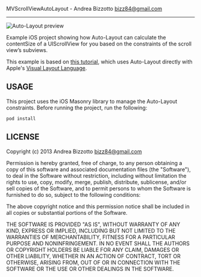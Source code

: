 
MVScrollViewAutoLayout - Andrea Bizzotto <bizz84@gmail.com>

-------------------------------------------------------
![Auto-Layout preview](https://github.com/bizz84/MVScrollViewAutoLayout/raw/master/auto-layout-scroll-view-preview.png "Auto-Layout preview")

Example iOS project showing how Auto-Layout can calculate the contentSize of a UIScrollView for you based on the constraints of the scroll view’s subviews.

This example is based on [this tutorial](http://www.apeth.com/iOSBook/ch20.html), which uses Auto-Layout directly with Apple's [Visual Layout Language](https://developer.apple.com/library/mac/documentation/userexperience/conceptual/AutolayoutPG/Articles/formatLanguage.html).

## USAGE

This project uses the iOS Masonry library to manage the Auto-Layout constraints. Before running the project, run the following:

`pod install`

## LICENSE

Copyright (c) 2013 Andrea Bizzotto bizz84@gmail.com

Permission is hereby granted, free of charge, to any person obtaining a copy of this software and associated documentation files (the "Software"), to deal in the Software without restriction, including without limitation the rights to use, copy, modify, merge, publish, distribute, sublicense, and/or sell copies of the Software, and to permit persons to whom the Software is furnished to do so, subject to the following conditions:

The above copyright notice and this permission notice shall be included in all copies or substantial portions of the Software.

THE SOFTWARE IS PROVIDED "AS IS", WITHOUT WARRANTY OF ANY KIND, EXPRESS OR IMPLIED, INCLUDING BUT NOT LIMITED TO THE WARRANTIES OF MERCHANTABILITY, FITNESS FOR A PARTICULAR PURPOSE AND NONINFRINGEMENT. IN NO EVENT SHALL THE AUTHORS OR COPYRIGHT HOLDERS BE LIABLE FOR ANY CLAIM, DAMAGES OR OTHER LIABILITY, WHETHER IN AN ACTION OF CONTRACT, TORT OR OTHERWISE, ARISING FROM, OUT OF OR IN CONNECTION WITH THE SOFTWARE OR THE USE OR OTHER DEALINGS IN THE SOFTWARE.
